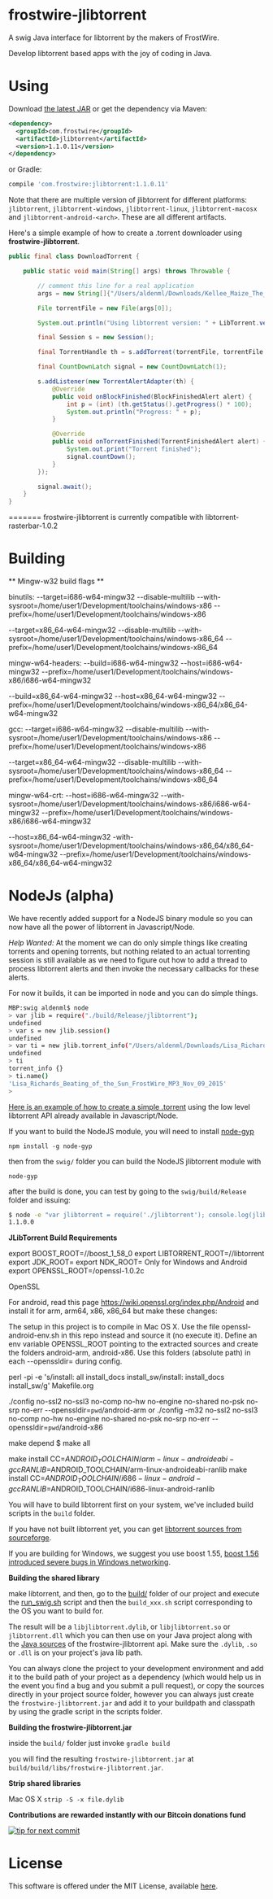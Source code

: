 frostwire-jlibtorrent
=====================
A swig Java interface for libtorrent by the makers of FrostWire.

Develop libtorrent based apps with the joy of coding in Java.

Using
========

Download [the latest JAR](https://search.maven.org/remote_content?g=com.frostwire&a=jlibtorrent&v=LATEST) or get the dependency via Maven:
```xml
<dependency>
  <groupId>com.frostwire</groupId>
  <artifactId>jlibtorrent</artifactId>
  <version>1.1.0.11</version>
</dependency>
```
or Gradle:
```groovy
compile 'com.frostwire:jlibtorrent:1.1.0.11'
```

Note that there are multiple version of jlibtorrent for different platforms: `jlibtorrent`, `jlibtorrent-windows`, `jlibtorrent-linux`, `jlibtorrent-macosx` and `jlibtorrent-android-<arch>`. These are all different artifacts.

Here's a simple example of how to create a .torrent downloader using **frostwire-jlibtorrent**.

```java
public final class DownloadTorrent {

    public static void main(String[] args) throws Throwable {

        // comment this line for a real application
        args = new String[]{"/Users/aldenml/Downloads/Kellee_Maize_The_5th_Element_FrostClick_FrostWire_MP3_April_14_2014.torrent"};

        File torrentFile = new File(args[0]);

        System.out.println("Using libtorrent version: " + LibTorrent.version());

        final Session s = new Session();

        final TorrentHandle th = s.addTorrent(torrentFile, torrentFile.getParentFile());

        final CountDownLatch signal = new CountDownLatch(1);

        s.addListener(new TorrentAlertAdapter(th) {
            @Override
            public void onBlockFinished(BlockFinishedAlert alert) {
                int p = (int) (th.getStatus().getProgress() * 100);
                System.out.println("Progress: " + p);
            }

            @Override
            public void onTorrentFinished(TorrentFinishedAlert alert) {
                System.out.print("Torrent finished");
                signal.countDown();
            }
        });

        signal.await();
    }
}
```

=======
frostwire-jlibtorrent is currently compatible with libtorrent-rasterbar-1.0.2

Building
========

** Mingw-w32 build flags **

binutils:
--target=i686-w64-mingw32 --disable-multilib --with-sysroot=/home/user1/Development/toolchains/windows-x86 --prefix=/home/user1/Development/toolchains/windows-x86

--target=x86_64-w64-mingw32 --disable-multilib --with-sysroot=/home/user1/Development/toolchains/windows-x86_64 --prefix=/home/user1/Development/toolchains/windows-x86_64

mingw-w64-headers:
--build=i686-w64-mingw32 --host=i686-w64-mingw32 --prefix=/home/user1/Development/toolchains/windows-x86/i686-w64-mingw32

--build=x86_64-w64-mingw32 --host=x86_64-w64-mingw32 --prefix=/home/user1/Development/toolchains/windows-x86_64/x86_64-w64-mingw32

gcc:
--target=i686-w64-mingw32 --disable-multilib --with-sysroot=/home/user1/Development/toolchains/windows-x86 --prefix=/home/user1/Development/toolchains/windows-x86

--target=x86_64-w64-mingw32 --disable-multilib --with-sysroot=/home/user1/Development/toolchains/windows-x86_64 --prefix=/home/user1/Development/toolchains/windows-x86_64

mingw-w64-crt:
--host=i686-w64-mingw32 --with-sysroot=/home/user1/Development/toolchains/windows-x86/i686-w64-mingw32 --prefix=/home/user1/Development/toolchains/windows-x86/i686-w64-mingw32

--host=x86_64-w64-mingw32 -with-sysroot=/home/user1/Development/toolchains/windows-x86_64/x86_64-w64-mingw32 --prefix=/home/user1/Development/toolchains/windows-x86_64/x86_64-w64-mingw32

NodeJs (alpha)
======
We have recently added support for a NodeJS binary module so you can now have all the power of libtorrent in Javascript/Node.

*Help Wanted:* At the moment we can do only simple things like creating torrents and opening torrents, but nothing related to an actual torrenting session is still available as we need to figure out how to add a thread to process libtorrent alerts and then invoke the necessary callbacks for these alerts.

For now it builds, it can be imported in node and you can do simple things.

```bash
MBP:swig aldenml$ node
> var jlib = require("./build/Release/jlibtorrent");
undefined
> var s = new jlib.session()
undefined
> var ti = new jlib.torrent_info("/Users/aldenml/Downloads/Lisa_Richards_Beating_of_the_Sun_FrostWire_MP3_Nov_09_2015.torrent");
undefined
> ti
torrent_info {}
> ti.name()
'Lisa_Richards_Beating_of_the_Sun_FrostWire_MP3_Nov_09_2015'
>
```

[Here is an example of how to create a simple .torrent](https://gist.github.com/gubatron/afc811c5d3c9ff99a860) using the low level libtorrent API already available in Javascript/Node.

If you want to build the NodeJS module, you will need to install [node-gyp](https://github.com/nodejs/node-gyp)
```
npm install -g node-gyp
```

then from the `swig/` folder you can build the NodeJS jlibtorrent module with
```
node-gyp
```

after the build is done, you can test by going to the `swig/build/Release` folder and issuing:
```bash
$ node -e "var jlibtorrent = require('./jlibtorrent'); console.log(jlibtorrent.LIBTORRENT_VERSION);"
1.1.0.0
```


**JLibTorrent Build Requirements**

export BOOST_ROOT=/<path>/boost_1_58_0
export LIBTORRENT_ROOT=/<path>/libtorrent
export JDK_ROOT=<path>
export NDK_ROOT=<path>
Only for Windows and Android
export OPENSSL_ROOT=<path>/openssl-1.0.2c

OpenSSL

For android, read this page https://wiki.openssl.org/index.php/Android and install it for arm, arm64, x86, x86_64
but make these changes:

The setup in this project is to compile in Mac OS X. Use the file openssl-android-env.sh in this repo instead and
source it (no execute it).
Define an env variable OPENSSL_ROOT pointing to the extracted sources and create the folders android-arm,
android-x86. Use this folders (absolute path) in each --openssldir= during config.

perl -pi -e 's/install: all install_docs install_sw/install: install_docs install_sw/g' Makefile.org

./config no-ssl2 no-ssl3 no-comp no-hw no-engine no-shared no-psk no-srp no-err --openssldir=`pwd`/android-arm
or
./config -m32 no-ssl2 no-ssl3 no-comp no-hw no-engine no-shared no-psk no-srp no-err --openssldir=`pwd`/android-x86

make depend
$ make all

make install CC=$ANDROID_TOOLCHAIN/arm-linux-androideabi-gcc RANLIB=$ANDROID_TOOLCHAIN/arm-linux-androideabi-ranlib
make install CC=$ANDROID_TOOLCHAIN/i686-linux-android-gcc RANLIB=$ANDROID_TOOLCHAIN/i686-linux-android-ranlib

You will have to build libtorrent first on your system, we've included build scripts in the `build` folder.

If you have not built libtorrent yet, you can get [libtorrent sources from sourceforge](https://sourceforge.net/p/libtorrent/code/HEAD/tree/trunk/).

If you are building for Windows, we suggest you use boost 1.55, [boost 1.56 introduced severe bugs in Windows networking](http://forum.frostwire.com/viewtopic.php?f=1&t=23421#p60796).

**Building the shared library**

make libtorrent, and then, go to the [build/](https://github.com/frostwire/frostwire-jlibtorrent/tree/master/build) folder of our project and execute the [run_swig.sh](https://github.com/frostwire/frostwire-jlibtorrent/blob/master/build/run_swig.sh) script and then the `build_xxx.sh` script corresponding to the OS you want to build for. 

The result will be a `libjlibtorrent.dylib`, or `libjlibtorrent.so` or `jlibtorrent.dll` which you can then use on your Java project along with the [Java sources](https://github.com/frostwire/frostwire-jlibtorrent/tree/master/src/com/frostwire/jlibtorrent) of the frostwire-jlibtorrent api. Make sure the `.dylib`, `.so` or `.dll` is on your project's java lib path.

You can always clone the project to your development environment and add it to the build path of your project as a dependency (which would help us in the event you find a bug and you submit a pull request), or copy the sources directly in your project source folder, however you can always just create the `frostwire-jlibtorrent.jar` and add it to your buildpath and classpath by using the gradle script in the scripts folder.

**Building the frostwire-jlibtorrent.jar**

inside the `build/` folder just invoke 
`gradle build` 

you will find the resulting `frostwire-jlibtorrent.jar` at `build/build/libs/frostwire-jlibtorrent.jar`.

**Strip shared libraries**

Mac OS X
`strip -S -x file.dylib`

**Contributions are rewarded instantly with our Bitcoin donations fund**

[![tip for next commit](https://tip4commit.com/projects/983.svg)](https://tip4commit.com/github/frostwire/frostwire-jlibtorrent)

License
========

This software is offered under the MIT License, available [here](License.md).
